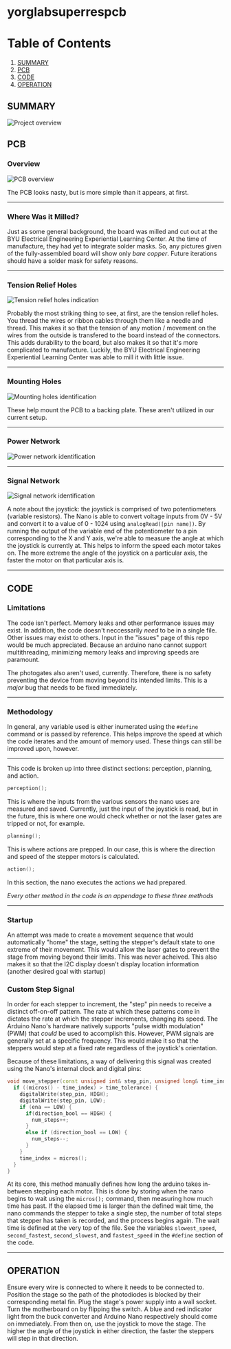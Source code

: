# yorglabsuperrespcb

# Table of Contents
1. [SUMMARY](##SUMMARY)
2. [PCB](##PCB)
3. [CODE](##CODE)
4. [OPERATION](##OPERATION)

## SUMMARY
![Project overview](./readme_dependencies/generaloverview.png)
## PCB
  ### Overview
  ![PCB overview](./readme_dependencies/PCBoverview.png)
  
  The PCB looks nasty, but is more simple than it appears, at first.
  ***
  ### Where Was it Milled?
  Just as some general background, the board was milled and cut out at the BYU Electrical Engineering Experiential Learning Center. At the time of manufacture, they had yet to integrate solder masks. So, any pictures given of the fully-assembled board will show only *bare copper*. Future iterations should have a solder mask for safety reasons.
  ***
  ### Tension Relief Holes
  ![Tension relief holes indication](./readme_dependencies/tension%20relief%20holes.png)
  
  Probably the most striking thing to see, at first, are the tension relief holes. You thread the wires or ribbon cables through them like a needle and thread. This makes it so that the tension of any motion / movement on the wires from the outside is transfered to the board instead of the connectors. This adds durability to the board, but also makes it so that it's more complicated to manufacture. Luckily, the BYU Electrical Engineering Experiential Learning Center was able to mill it with little issue.
  ***
  ### Mounting Holes
  ![Mounting holes identification](./readme_dependencies/mountingholes.png)

  These help mount the PCB to a backing plate. These aren't utilized in our current setup.
  ***
  ### Power Network
  ![Power network identification](./readme_dependencies/powernetwork.png)
  ***
  ### Signal Network
  ![Signal network identification](./readme_dependencies/signalnetwork.png)
  
  A note about the joystick: the joystick is comprised of two potentiometers (variable resistors). The Nano is able to convert voltage inputs from 0V - 5V and convert it to a value of 0 - 1024 using `analogRead([pin name])`. By running the output of the variable end of the potentiometer to a pin corresponding to the X and Y axis, we're able to measure the angle at which the joystick is currently at. This helps to inform the speed each motor takes on. The more extreme the angle of the joystick on a particular axis, the faster the motor on that particular axis is.
  ***

## CODE
  ### Limitations
  The code isn't perfect. Memory leaks and other performance issues may exist. In addition, the code doesn't neccessarily *need* to be in a single file. Other issues may exist to others. Input in the "issues" page of this repo would be much appreciated. Because an arduino nano cannot support multithreading, minimizing memory leaks and improving speeds are paramount.

  The photogates also aren't used, currently. Therefore, there is no safety preventing the device from moving beyond its intended limits. This is a *major* bug that needs to be fixed immediately.
  ***
  ### Methodology
  In general, any variable used is either inumerated using the `#define` command or is passed by reference. This helps improve the speed at which the code iterates and the amount of memory used. These things can still be improved upon, however.
  ***
  This code is broken up into three distinct sections: perception, planning, and action.
  ```cpp
  perception();
  ```
  This is where the inputs from the various sensors the nano uses are measured and saved. Currently, just the input of the joystick is read, but in the future, this is where one would check whether or not the laser gates are tripped or not, for example.
  ```cpp
  planning();
  ```
  This is where actions are prepped. In our case, this is where the direction and speed of the stepper motors is calculated.
  ```cpp
  action();
  ```
  In this section, the nano executes the actions we had prepared.
  
  *Every other method in the code is an appendage to these three methods*
  
  ***
  ### Startup
  An attempt was made to create a movement sequence that would automatically "home" the stage, setting the stepper's default state to one extreme of their movement. This would allow the laser gates to prevent the stage from moving beyond their limits. This was never acheived. This also makes it so that the I2C display doesn't display location information (another desired goal with startup)
  ### Custom Step Signal
  In order for each stepper to increment, the "step" pin needs to receive a distinct off-on-off pattern. The rate at which these patterns come in dictates the rate at which the stepper increments, changing its speed. 
  The Arduino Nano's hardware natively supports "pulse width modulation" (PWM) that *could* be used to accomplish this. However, PWM signals are generally set at a specific frequency. This would make it so that the steppers would step at a fixed rate regardless of the joystick's orientation. 
  
  Because of these limitations, a way of delivering this signal was created using the Nano's internal clock and digital pins:
  ```cpp
  void move_stepper(const unsigned int& step_pin, unsigned long& time_index, const unsigned int& time_tolerance, const unsigned int& direction_bool, int64_t& num_steps, const int& ena) {
    if ((micros() - time_index) > time_tolerance) {
      digitalWrite(step_pin, HIGH);
      digitalWrite(step_pin, LOW);
      if (ena == LOW) {
        if(direction_bool == HIGH) {
          num_steps++;
        }
        else if (direction_bool == LOW) {
          num_steps--;
        }
      }
      time_index = micros();
    }
  }
  ```
  At its core, this method manually defines how long the arduino takes in-between stepping each motor. This is done by storing when the nano begins to wait using the `micros();` command, then measuring how much time has past. If the elapsed time is larger than the defined wait time, the nano commands the stepper to take a single step, the number of total steps that stepper has taken is recorded, and the process begins again. 
  The wait time is defined at the very top of the file. See the variables `slowest_speed`, `second_fastest`, `second_slowest`, and `fastest_speed` in the `#define` section of the code.
  ***
## OPERATION
Ensure every wire is connected to where it needs to be connected to. Position the stage so the path of the photodiodes is blocked by their corresponding metal fin. Plug the stage's power supply into a wall socket. Turn the motherboard on by flipping the switch. A blue and red indicator light from the buck converter and Arduino Nano respectively should come on immediately. From then on, use the joystick to move the stage. The higher the angle of the joystick in either direction, the faster the steppers will step in that direction.